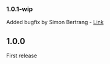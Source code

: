 ### 1.0.1-wip

Added bugfix by Simon Bertrang - [Link](https://github.com/yui/yuicompressor/pull/18)

## 1.0.0

First release